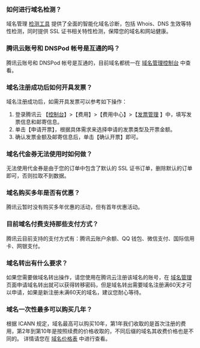 ### 如何进行域名检测？

域名管理 [检测工具](https://cloud.tencent.com/product/tools) 提供了全面的智能化域名诊断，包括 Whois、DNS 生效等特性检测，同时提供 SSL 证书相关特性检测，保障您的域名和网站健康。

### 腾讯云账号和 DNSPod 帐号是互通的吗？

腾讯云账号和 DNSPod 帐号是互通的，目前域名都统一在 [域名管理控制台](https://console.cloud.tencent.com/domain/mydomain) 中查看。

### 域名注册成功后如何开具发票？

域名注册成功后，如需开具发票可以参考如下操作：
1. 登录腾讯云 【[控制台](https://console.cloud.tencent.com/)】>【费用】>【费用中心】>【[发票管理](https://console.cloud.tencent.com/account/invoice) 】中，填写发票信息和邮寄信息。
2. 单击【申请开票】，根据具体需求来选择申请的发票类型及开票金额。
3. 确认发票金额及邮寄信息后，单击【确认开票】即可。

### 域名代金券无法使用时如何做？

无法使用代金券是由于您的订单中包含了默认的 SSL 证书订单，删除默认的订单即可，否则拉取不到数据。

### 域名购买多年是否有优惠？

腾讯云暂时没有购买多年优惠的活动，但有首年优惠活动。

### 目前域名付费支持那些支付方式？

腾讯云目前支持的支付方式有：腾讯云账户余额、QQ 钱包、微信支付、国际信用卡、网银支付。
  
### 域名转出有什么要求？

如果您需要做域名转出操作，请您使用在腾讯云注册该域名的账号，在 [域名管理](https://console.cloud.tencent.com/domain)  页面申请域名转出就可以获得转移密码，但是域名转出需要域名注册满60天才可以申请，如果是新注册未满60天的域名，建议您耐心等待。

### 域名一次性最多可以购买几年？

根据 ICANN 规定，域名最高可以购买10年，第1年我们收取的是首次注册的费用，第2年到第10年是按照续费的价格收取的，不同后缀的域名其收费价格也是不同的。 
详情请您在 [域名价格表](https://buy.cloud.tencent.com/domain?price=1) 中进行查看。








